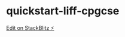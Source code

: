 # quickstart-liff-cpgcse

[Edit on StackBlitz ⚡️](https://stackblitz.com/edit/quickstart-liff-cpgcse)